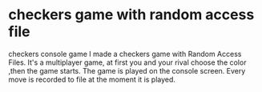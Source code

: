 # checkers game with random access file
 checkers console game
 I made a checkers game with Random Access Files. It's a multiplayer game, at first you and your rival choose the color ,then the game starts. The game is played on the console screen. Every move is recorded to file at the moment it is played.
